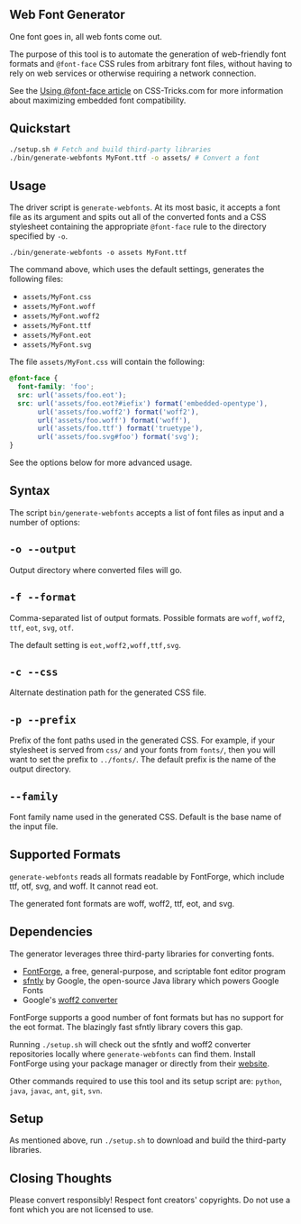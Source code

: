 Web Font Generator
------------------

One font goes in, all web fonts come out.

The purpose of this tool is to automate the generation of web-friendly font
formats and `@font-face` CSS rules from arbitrary font files, without having to
rely on web services or otherwise requiring a network connection.

See the
[Using @font-face article](http://css-tricks.com/snippets/css/using-font-face/)
on CSS-Tricks.com for more information about maximizing embedded font
compatibility.

Quickstart
----------

```sh
./setup.sh # Fetch and build third-party libraries
./bin/generate-webfonts MyFont.ttf -o assets/ # Convert a font
```

Usage
-----

The driver script is `generate-webfonts`. At its most basic, it accepts a font
file as its argument and spits out all of the converted fonts and a CSS
stylesheet containing the appropriate `@font-face` rule to the directory
specified by `-o`.

    ./bin/generate-webfonts -o assets MyFont.ttf

The command above, which uses the default settings, generates the following
files:

* `assets/MyFont.css`
* `assets/MyFont.woff`
* `assets/MyFont.woff2`
* `assets/MyFont.ttf`
* `assets/MyFont.eot`
* `assets/MyFont.svg`

The file `assets/MyFont.css` will contain the following:

```css
@font-face {
  font-family: 'foo';
  src: url('assets/foo.eot');
  src: url('assets/foo.eot?#iefix') format('embedded-opentype'),
       url('assets/foo.woff2') format('woff2'),
       url('assets/foo.woff') format('woff'),
       url('assets/foo.ttf') format('truetype'),
       url('assets/foo.svg#foo') format('svg');
}
```

See the options below for more advanced usage.

Syntax
------

The script `bin/generate-webfonts` accepts a list of font files as input and a
number of options:

## `-o --output`

Output directory where converted files will go.

## `-f --format`

Comma-separated list of output formats. Possible formats are `woff`, `woff2`,
`ttf`, `eot`, `svg`, `otf`.

The default setting is `eot,woff2,woff,ttf,svg`.

## `-c --css`

Alternate destination path for the generated CSS file.

## `-p --prefix`

Prefix of the font paths used in the generated CSS. For
example, if your stylesheet is served from `css/` and your fonts from
`fonts/`, then you will want to set the prefix to `../fonts/`. The default
prefix is the name of the output directory.

## `--family`

Font family name used in the generated CSS. Default is the
base name of the input file.

Supported Formats
-----------------

`generate-webfonts` reads all formats readable by FontForge, which include ttf,
otf, svg, and woff. It cannot read eot.

The generated font formats are woff, woff2, ttf, eot, and svg.

Dependencies
------------

The generator leverages three third-party libraries for converting fonts.

* [FontForge](http://fontforge.github.io/en-US/), a free, general-purpose, and scriptable font editor program
* [sfntly](https://code.google.com/p/sfntly/) by Google, the open-source Java library which powers Google Fonts
* Google's [woff2 converter](https://github.com/google/woff2)

FontForge supports a good number of font formats but has no support for the
eot format. The blazingly fast sfntly library covers this gap.

Running `./setup.sh` will check out the sfntly and woff2 converter repositories
locally where `generate-webfonts` can find them. Install FontForge using your
package manager or directly from their
[website](http://fontforge.github.io/en-US/).

Other commands required to use this tool and its setup script are: `python`,
`java`, `javac`, `ant`, `git`, `svn`.

Setup
-----

As mentioned above, run `./setup.sh` to download and build the third-party
libraries.

Closing Thoughts
----------------

Please convert responsibly! Respect font creators' copyrights. Do not use a
font which you are not licensed to use.
